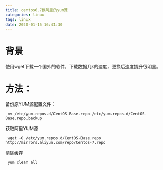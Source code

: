 ```yaml
---
title: centos6.7换阿里的yum源
categories: linux
tags: linux
date: 2020-01-15 16:41:30
---
```


# 背景

使用wget下载一个国外的软件，下载数据几k的速度，更换后速度提升很明显。

# 方法：

备份原YUM源配置文件：

     mv /etc/yum.repos.d/CentOS-Base.repo /etc/yum.repos.d/CentOS-Base.repo.backup

获取阿里YUM源

     wget -O /etc/yum.repos.d/CentOS-Base.repo http://mirrors.aliyun.com/repo/Centos-7.repo

清除缓存

     yum clean all
    